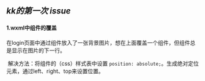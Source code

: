 ## *kk的第一次 issue*

#### 1.wxml中组件的覆盖

​        在login页面中通过<img>组件放入了一张背景图片，想在上面覆盖一个<text>组件，但<text>组件总是显示在图片的下一行。

​        解决方法：将<text>组件的（css）样式表中设置 ```position: absolute;```。生成绝对定位元素，通过left、right、top来设置位置。





 